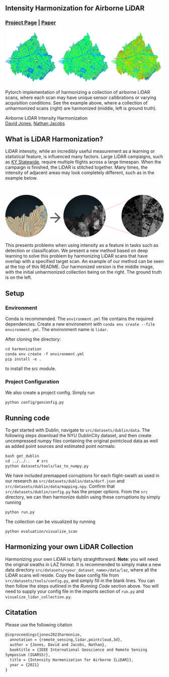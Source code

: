 Intensity Harmonization for Airborne LiDAR
--
### [Project Page](https://davidthomasjones.me/publications/Intensity%20Harmonization) | [Paper](https://arxiv.org/abs/2105.01793)
![Pipeline Results](/src/graphics/figures/png/pipeline_results.png)

Pytorch implementation of harmonizing a collection of airborne LiDAR scans, where each scan may have unique sensor callibrations or varying acquisition conditions. See the example above, where a collection of unharmonized scans (right) are harmonized (middle, left is ground truth).

Airborne LiDAR Intensity Harmonization<br>
[David Jones](https://davidthomasjones.me), [Nathan Jacobs](https://www.engr.uky.edu/directory/jacobs-nathan)

## What is LiDAR Harmonization?

LiDAR intensity, while an incredibly useful measurement as a learning or statistical feature, is influenced many factors. Large LiDAR campaigns, such as [KY Statewide](), require multiple flights across a large timespan. When the campaign is finished, the LiDAR is stitched together. Many times, the intensity of adjacent areas may look completely different, such as in the example below. 


<br />

![problem_def](/src/graphics/figures/png/problem_def.png)<br />


This presents problems when using intensity as a feature in tasks such as detection or classification. We present a new method based on deep learning to solve this problem by harmonizing LiDAR scans that have overlap with a specified target scan. An example of our method can be seen at the top of this README. Our harmonized version is the middle image, with the initial unharmonized collection being on the right. The ground truth is on the left.

## Setup

### Environment
Conda is recommended. The `environment.yml` file contains the required dependencies. Create a new environemnt with `conda env create --file environment.yml`. The environment name is `lidar`. 

After cloning the directory:
```
cd harmonization
conda env create -f environment.yml
pip install -e .
```
to install the src module.

### Project Configuration
We also create a project config. Simply run 
```
python config/genconfig.py
```

## Running code

To get started with Dublin, navigate to `src/datasets/dublin/data`. The following steps download the NYU DublinCity dataset, and then create uncompressed numpy files containing the original pointcloud data as well as added point sources and estimated point normals:  
```
bash get_dublin
cd ../../..   # src
python datasets/tools/laz_to_numpy.py
```

We have included premapped corruptions for each flight-swath as used in our research as `src/datasets/dublin/data/dorf.json` and `src/datasets/dublin/data/mapping.npy`. Confirm that `src/datasets/dublin/config.py` has the proper options. From the `src` directory, we can then harmonize dublin using these corruptions by simply running  
```
python run.py
```
The collection can be visualized by running 
```
python evaluation/visualize_scan
```

## Harmonizing your own LiDAR Collection
Harmonizing your own LiDAR is fairly straightforward. **Note**: you will need the original swaths in LAZ format. It is recommended to simply make a new data directory `src/datasets/<your_dataset_name>/data/laz`, where all the LiDAR scans will reside. Copy the base config file from `src/datasets/tools/config.py`, and simply fill in the blank lines. You can then follow the steps outlined in the *Running Code* section above. You will need to supply your config file in the imports section of `run.py` and `visualize_lidar_collection.py`. 

## Citatation
Please use the following citation
```
@inproceedings{jones2021harmonize,
  annotation = {remote_sensing,lidar,pointcloud,3d},
  author = {Jones, David and Jacobs, Nathan},
  booktitle = {IEEE International Geoscience and Remote Sensing Symposium (IGARSS)},
  title = {Intensity Harmonization for Airborne {LiDAR}},
  year = {2021}
}
```
